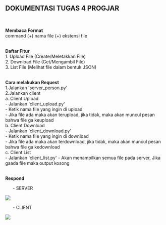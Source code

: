 <h2> DOKUMENTASI TUGAS 4 PROGJAR </h2> <br>

<strong>Membaca Format</strong> <br>
command (+) nama file (+) ekstensi file
<br><br>

<strong>Daftar Fitur</strong> <br>1. Upload File (Create/Meletakkan File) <br>
2. Download File (Get/Mengambil File) <br>
3. List File (Melihat file dalam bentuk JSON)
<br><br>

<strong>Cara melakukan Request</strong> <br>
1.Jalankan 'server_person.py' <br>
2.Jalankan client <br>
  a. Client Upload <br>
    - Jalankan 'client_upload.py' <br>
    - Ketik nama file yang ingin di upload <br>
    - Jika file ada maka akan terupload, jika tidak, maka akan muncul pesan bahwa file ga keupload <br>
  b. Client Download <br>
    - Jalankan 'client_download.py' <br>
    - Ketik nama file yang ingin di download <br>
    - Jika file ada maka akan terdownload, jika tidak, maka akan muncul pesan bahwa file ga kedownload <br>
  c. Client List <br>
    - Jalankan 'client_list.py'
    - Akan menampilkan semua file pada server, Jika gaada file maka output kosong
<br><br>

<strong>Respond</strong>
<ul>- SERVER</ul>
<img src="https://github.com/chanzm/PROGJAR_05111740000115/tree/master/tugas4/ss/run_server.jpg">
<br><ul>- CLIENT</ul>
<img src="https://github.com/chanzm/PROGJAR_05111740000115/tree/master/tugas4/ss/run_client.jpg">

<br><br>

